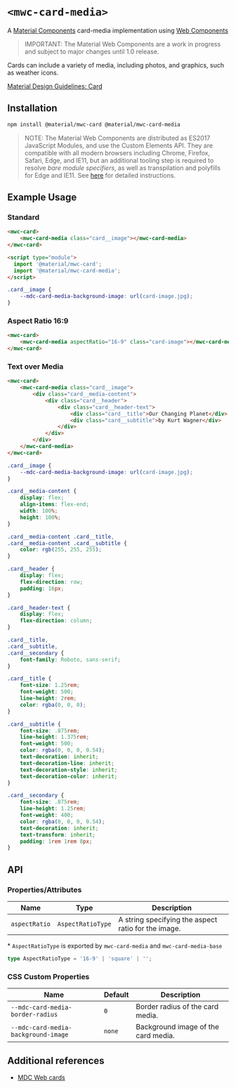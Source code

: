 # `<mwc-card-media>`
A [Material Components](https://material.io/develop/) card-media implementation using [Web Components](https://www.webcomponents.org/introduction)

> IMPORTANT: The Material Web Components are a work in progress and subject to
> major changes until 1.0 release.

Cards can include a variety of media, including photos, and graphics, such as weather icons.

[Material Design Guidelines: Card](https://material.io/design/components/cards.html)

## Installation

```sh
npm install @material/mwc-card @material/mwc-card-media
```

> NOTE: The Material Web Components are distributed as ES2017 JavaScript
> Modules, and use the Custom Elements API. They are compatible with all modern
> browsers including Chrome, Firefox, Safari, Edge, and IE11, but an additional
> tooling step is required to resolve *bare module specifiers*, as well as
> transpilation and polyfills for Edge and IE11. See
> [here](https://github.com/material-components/material-components-web-components#quick-start)
> for detailed instructions.

## Example Usage

### Standard

```html
<mwc-card>
    <mwc-card-media class="card__image"></mwc-card-media>
</mwc-card>

<script type="module">
  import '@material/mwc-card';
  import '@material/mwc-card-media';
</script>
```

```css
.card__image {
    --mdc-card-media-background-image: url(card-image.jpg);
}
```

### Aspect Ratio 16:9

```html
<mwc-card>
    <mwc-card-media aspectRatio="16-9" class="card-image"></mwc-card-media>
</mwc-card>
```

### Text over Media

```html
<mwc-card>
    <mwc-card-media class="card__image">
        <div class="card__media-content">
            <div class="card__header">
                <div class="card__header-text">
                    <div class="card__title">Our Changing Planet</div>
                    <div class="card__subtitle">by Kurt Wagner</div>
                </div>
            </div>
        </div>
    </mwc-card-media>
</mwc-card>
```

```css
.card__image {
    --mdc-card-media-background-image: url(card-image.jpg);
}

.card__media-content {
    display: flex;
    align-items: flex-end;
    width: 100%;
    height: 100%;
}

.card__media-content .card__title,
.card__media-content .card__subtitle {
    color: rgb(255, 255, 255);
}

.card__header {
    display: flex;
    flex-direction: row;
    padding: 16px;
}

.card__header-text {
    display: flex;
    flex-direction: column;
}

.card__title,
.card__subtitle,
.card__secondary {
    font-family: Roboto, sans-serif;
}

.card__title {
    font-size: 1.25rem;
    font-weight: 500;
    line-height: 2rem;
    color: rgba(0, 0, 0);
}

.card__subtitle {
    font-size: .875rem;
    line-height: 1.375rem;
    font-weight: 500;
    color: rgba(0, 0, 0, 0.54);
    text-decoration: inherit;
    text-decoration-line: inherit;
    text-decoration-style: inherit;
    text-decoration-color: inherit;
}

.card__secondary {
    font-size: .875rem;
    line-height: 1.25rem;
    font-weight: 400;
    color: rgba(0, 0, 0, 0.54);
    text-decoration: inherit;
    text-transform: inherit;
    padding: 1rem 1rem 8px;
}
```

## API

### Properties/Attributes

| Name                | Type              | Description
| ------------------- | ----------------- |------------
| `aspectRatio`       | `AspectRatioType` | A string specifying the aspect ratio for the image.

\*  `AspectRatioType` is exported by `mwc-card-media` and `mwc-card-media-base`

```ts
type AspectRatioType = '16-9' | 'square' | '';
```

### CSS Custom Properties

| Name                                              | Default               | Description
| ------------------------------------------------- | --------------------- |------------
| `--mdc-card-media-border-radius`                  | `0`                   | Border radius of the card media.
| `--mdc-card-media-background-image`               | `none`                | Background image of the card media.

## Additional references

- [MDC Web cards](https://material.io/develop/web/components/cards/)